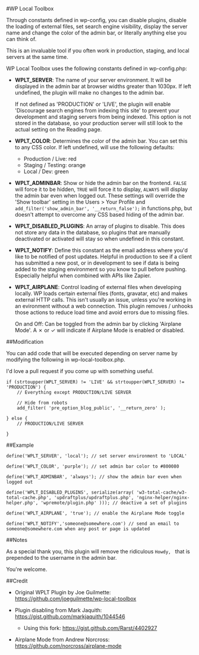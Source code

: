 #WP Local Toolbox

Through constants defined in wp-config, you can disable plugins, disable the  loading of external files, set search engine visibility, display the server name and change the color of the admin bar, or literally anything else you can think of.

This is an invaluable tool if you often work in production, staging, and local servers at the same time. 

WP Local Toolbox uses the following constants defined in wp-config.php:

* **WPLT_SERVER**: The name of your server environment. It will be displayed in the admin bar at browser widths greater than 1030px. If left undefined, the plugin will make no changes to the admin bar. 

	If not defined as 'PRODUCTION' or 'LIVE', the plugin will enable 'Discourage search engines from indexing this site' to prevent your development and staging servers from being indexed. This option is not stored in the database, so your production server will still look to the actual setting on the Reading page.

* **WPLT_COLOR**: Determines the color of the admin bar. You can set this to any CSS color. If left undefined, will use the following defaults: 
	
	* Production / Live: red
	* Staging / Testing: orange
	* Local / Dev: green

* **WPLT_ADMINBAR**: Show or hide the admin bar on the frontend. `FALSE` will force it to be hidden, `TRUE` will force it to display, `ALWAYS` will display the admin bar even when logged out. These settings will override the 'Show toolbar' setting in the Users > Your Profile and `add_filter('show_admin_bar', '__return_false');` in functions.php, but doesn't attempt to overcome any CSS based hiding of the admin bar.

* **WPLT_DISABLED_PLUGINS**: An array of plugins to disable. This does not store any data in the database, so plugins that are manually deactivated or activated will stay so when undefined in this constant.

* **WPLT_NOTIFY**: Define this constant as the email address where you'd like to be notified of post updates. Helpful in production to see if a client has submitted a new post, or in development to see if data is being added to the staging environment so you know to pull before pushing. Especially helpful when combined with APIs like Zapier.

* **WPLT_AIRPLANE**: Control loading of external files when developing locally. WP loads certain external files (fonts, gravatar, etc) and makes external HTTP calls. This isn't usually an issue, unless you're working in an evironment without a web connection. This plugin removes / unhooks those actions to reduce load time and avoid errors due to missing files.

	On and Off: Can be toggled from the admin bar by clicking 'Airplane Mode'. A ✗ or ✓ will indicate if Airplane Mode is enabled or disabled. 

##Modification

You can add code that will be executed depending on server name by modifying the following in wp-local-toolbox.php.

I'd love a pull request if you come up with something useful.

```
if (strtoupper(WPLT_SERVER) != 'LIVE' && strtoupper(WPLT_SERVER) != 'PRODUCTION') {
	// Everything except PRODUCTION/LIVE SERVER

	// Hide from robots
	add_filter( 'pre_option_blog_public', '__return_zero' );

} else {
	// PRODUCTION/LIVE SERVER

}
```

##Example

```
define('WPLT_SERVER', 'local'); // set server environment to 'LOCAL'

define('WPLT_COLOR', 'purple'); // set admin bar color to #800080

define('WPLT_ADMINBAR', 'always'); // show the admin bar even when logged out

define('WPLT_DISABLED_PLUGINS', serialize(array( 'w3-total-cache/w3-total-cache.php', 'updraftplus/updraftplus.php', 'nginx-helper/nginx-helper.php', 'wpremote/plugin.php' ))); // deactive a set of plugins

define('WPLT_AIRPLANE', 'true'); // enable the Airplane Mode toggle

define('WPLT_NOTIFY','someone@somewhere.com') // send an email to someone@somewhere.com when any post or page is updated
```

##Notes

As a special thank you, this plugin will remove the ridiculous `Howdy, ` that is prepended to the username in the admin bar.

You're welcome.

##Credit

* Original WPLT Plugin by Joe Guilmette: https://github.com/joeguilmette/wp-local-toolbox 

* Plugin disabling from Mark Jaquith: https://gist.github.com/markjaquith/1044546

	* Using this fork: https://gist.github.com/Rarst/4402927

* Airplane Mode from Andrew Norcross: https://github.com/norcross/airplane-mode
